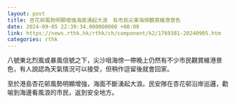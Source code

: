 ```yaml
---
layout: post
title: 杏花邨風勢明顯增強海面湧起大浪　有市民尖東海傍觀賞維港景色
date: 2024-09-05 22:39:34.000000000 +08:00
link: https://news.rthk.hk/rthk/ch/component/k2/1769381-20240905.htm
categories: rthk
---
```


八號東北烈風或暴風信號之下，尖沙咀海傍一帶晚上仍然有不少市民觀賞維港景色，有人說認為天氣情況可以接受，但稍作逗留後就會回家。

至於港島杏花邨風勢明顯增強，海面不斷湧起大浪。民安隊在杏花邨沿岸巡邏，勸喻到海邊看風浪的市民，返到安全地方。
